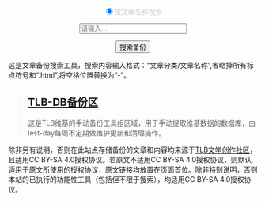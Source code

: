 <html>
<style>
#url-type{color:#cccccc}
</style>
<body>
    <div style="text-align:center">
        <div id="url-type">
            <input type="radio" name="url-sel" value="author" onclick="document.getElementById('url-pre').innerHTML = ''; document.getElementById('url').size ='25';" checked>按文章名称搜索
        </div>
        <p><span id="url-pre" style="font-family:Consolas;font-size: 12.8px;color: #333;"> </span>
        <input type="text" id="url" name="url" placeholder="请输入…" size="24" ></p>
        <p>
            <button onclick="Go0()">搜索备份</button>
        </p>
    </div>
</body>
<script language="javascript">
    var keyWord;
function expand() {
    var urltype = document.getElementsByName('url-sel');
   if (urltype[0].checked) {
       keyWord = 'https://lest-day.github.io/TLB-DB/Timeline-Bookstore/' + keyWord + '.html' ;
   }

}
function Go0(){
keyWord=document.getElementById("url").value;
if (keyWord != "") {
    expand();
  var result=keyWord;
  window.open(result);
}
}
</script>
</html>
这是文章备份搜索工具，搜索内容输入格式：“文章分类/文章名称”,省略掉所有标点符号和“.html”,将空格位置替换为“-”。


> [TLB-DB备份区](https://github.com/lest-day/TLB-DB)
> ---
> 这是TLB维基的手动备份工具组区域，用于手动提取维基数据的数据库，由lest-day每周不定期做维护更新和清理操作。

除非另有说明，否则在此站点存储备份的文章和内容均来源于[TLB文学创作社区](https://timeline-bookstore.wikidot.com/)，且适用CC BY-SA 4.0授权协议。若原文不适用CC BY-SA 4.0授权协议，则默认适用于原文所使用的授权协议，原文链接均放置在页面首位。除非特别说明，否则本站的已执行的功能性工具（包括但不限于搜索），均适用CC BY-SA 4.0授权协议。
